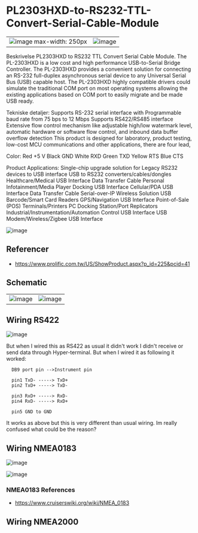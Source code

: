 # PL2303HXD-to-RS232-TTL-Convert-Serial-Cable-Module

|     |     |
| --- | --- |
| ![image max-width: 250px](https://user-images.githubusercontent.com/44589560/225892775-e9538c0c-79ec-41bb-94ca-b78f704b19f2.png)  | ![image](https://user-images.githubusercontent.com/44589560/225892976-89cc2b65-e42e-414e-b59a-2268f055f661.png)  |

Beskrivelse
PL2303HXD to RS232 TTL Convert Serial Cable Module. The PL-2303HXD is a low cost and high performance USB-to-Serial Bridge Controller. The PL-2303HXD provides a convenient solution for connecting an RS-232 full-duplex asynchronous serial device to any Universal Serial Bus (USB) capable host. The PL-2303HXD highly compatible drivers could simulate the traditional COM port on most operating systems allowing the existing applications based on COM port to easily migrate and be made USB ready.

Tekniske detaljer:
Supports RS-232 serial interface with Programmable baud rate from 75 bps to 12 Mbps
Supports RS422/RS485 interface
Extensive flow control mechanism like adjustable high/low watermark level, automatic hardware or software flow control, and inbound data buffer overflow detection
This product is designed for laboratory, product testing, low-cost MCU communications and other applications, there are four lead,

Color:
Red +5 V
Black GND
White RXD
Green TXD
Yellow RTS
Blue CTS

Product Applications:
Single-chip upgrade solution for Legacy RS232 devices to USB interface
USB to RS232 converters/cables/dongles
Healthcare/Medical USB Interface Data Transfer Cable
Personal Infotainment/Media Player Docking USB Interface
Cellular/PDA USB Interface Data Transfer Cable
Serial-over-IP Wireless Solution
USB Barcode/Smart Card Readers
GPS/Navigation USB Interface
Point-of-Sale (POS) Terminals/Printers
PC Docking Station/Port Replicators
Industrial/Instrumentation/Automation Control USB Interface
USB Modem/Wireless/Zigbee USB Interface

![image](https://user-images.githubusercontent.com/44589560/225899659-f9a60b1b-bcfd-4f02-b1ad-219e7f4f3826.png)

## Referencer
* https://www.prolific.com.tw/US/ShowProduct.aspx?p_id=225&pcid=41

## Schematic

|     |     |
| --- | --- |
| ![image](https://user-images.githubusercontent.com/44589560/226277792-edaa1dbe-ae77-4c8d-bec2-070ad1ba1230.png) | ![image](https://user-images.githubusercontent.com/44589560/226277962-3641dbfc-3d53-40d1-9112-d1b312d3dde8.png) |

## Wiring RS422
![image](https://user-images.githubusercontent.com/44589560/226272169-a6c733ac-f699-4368-b2aa-5caf5c2a7ea4.png)

But when I wired this as RS422 as usual it didn't work I didn't receive or send data through Hyper-terminal. But when I wired it as following it worked:

```
  DB9 port pin -->Instrument pin

  pin1 TxD- -----> TxD+
  pin2 TxD+ -----> TxD-
  
  pin3 RxD+ -----> RxD-
  pin4 RxD- -----> RxD+

  pin5 GND to GND
```
It works as above but this is very different than usual wiring. Im really confused what could be the reason?

## Wiring NMEA0183
![image](https://user-images.githubusercontent.com/44589560/226274242-4b115e12-56f8-4af0-b2ff-88d8c4971bfe.png)

![image](https://user-images.githubusercontent.com/44589560/226275398-813a7be2-1616-42ae-ae7e-d068398d7f80.png)

### NMEA0183 References
* https://www.cruiserswiki.org/wiki/NMEA_0183

## Wiring NMEA2000
